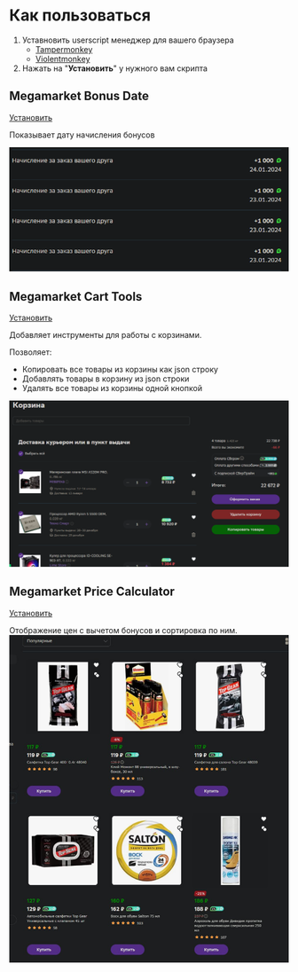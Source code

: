 # Как пользоваться
1. Уставновить userscript менеджер для вашего браузера
    * [Tampermonkey](https://www.tampermonkey.net/)
    * [Violentmonkey](https://violentmonkey.github.io/)
2. Нажать на "**Установить**" у нужного вам скрипта

## Megamarket Bonus Date
[Установить](https://github.com/xob0t/MM-tools/raw/main/mm_bouns_date.user.js)

Показывает дату начисления бонусов

![bonus_demo](media/bonus_demo.png)

## Megamarket Cart Tools
[Установить](https://github.com/xob0t/MM-tools/raw/main/mm_cart_tools.user.js)

Добавляет инструменты для работы с корзинами.

Позволяет:
* Копировать все товары из корзины как json строку
* Добавлять товары в корзину из json строки
* Удалять все товары из корзины одной кнопкой

![cart_demo](media/cart_demo.webp "Made with ScreenToGif")

## Megamarket Price Calculator
[Установить](https://github.com/xob0t/MM-tools/raw/main/mm_bonus_calc.user.js)

Отображение цен с вычетом бонусов и сортировка по ним.
![price_demo](media/price_demo.jpg)
